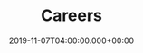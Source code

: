 ---
title: Careers
description: Content Camel is a young company with a big vision and tons of opportunities for you to have an impact and grow with us.
date: 2019-11-07T04:00:00.000+00:00
expirydate: 2030-12-31T04:00:00.000+00:00
type: careers
menu:
  footer:
    weight: 2
    parent: Company
---
